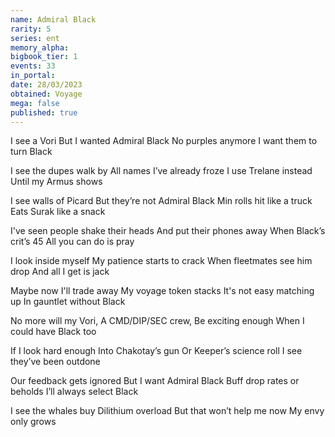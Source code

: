 ```yaml
---
name: Admiral Black
rarity: 5
series: ent
memory_alpha:
bigbook_tier: 1
events: 33
in_portal:
date: 28/03/2023
obtained: Voyage
mega: false
published: true
---
```


I see a Vori
But I wanted Admiral Black
No purples anymore
I want them to turn Black

I see the dupes walk by
All names I’ve already froze
I use Trelane instead
Until my Armus shows

I see walls of Picard
But they’re not Admiral Black
Min rolls hit like a truck
Eats Surak like a snack

I've seen people shake their heads
And put their phones away
When Black’s crit’s 45
All you can do is pray

I look inside myself
My patience starts to crack
When fleetmates see him drop
And all I get is jack

Maybe now I'll trade away
My voyage token stacks
It's not easy matching up
In gauntlet without Black

No more will my Vori,
A CMD/DIP/SEC crew,
Be exciting enough
When I could have Black too

If I look hard enough
Into Chakotay’s gun
Or Keeper’s science roll
I see they’ve been outdone

Our feedback gets ignored
But I want Admiral Black
Buff drop rates or beholds
I’ll always select Black

I see the whales buy
Dilithium overload
But that won’t help me now
My envy only grows
